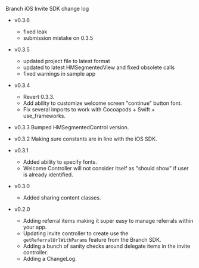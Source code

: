 Branch iOS Invite SDK change log
- v0.3.6
  * fixed leak
  * submission mistake on 0.3.5


- v0.3.5
  * updated project file to latest format
  * updated to latest HMSegmentedView and fixed obsolete calls
  * fixed warnings in sample app

- v0.3.4
  * Revert 0.3.3.
  * Add ability to customize welcome screen "continue" button font.
  * Fix several imports to work with Cocoapods + Swift + use_frameworks.

- v0.3.3 Bumped HMSegmentedControl version.

- v0.3.2 Making sure constants are in line with the iOS SDK.

- v0.3.1
  * Added ability to specify fonts.
  * Welcome Controller will not consider itself as "should show" if user is already identified.

- v0.3.0
  * Added sharing content classes.

- v0.2.0
  * Adding referral items making it super easy to manage referrals within your app.
  * Updating invite controller to create use the `getReferralUrlWithParams` feature from the Branch SDK.
  * Adding a bunch of sanity checks around delegate items in the invite controller.
  * Adding a ChangeLog.
